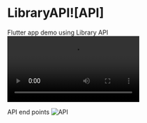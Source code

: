 # LibraryAPI![API]
Flutter app demo using Library API
![Flutter](https://user-images.githubusercontent.com/13631754/230229564-8a79157f-c692-4e7c-9199-667955fb3d8f.mp4)


API end points
![API](https://user-images.githubusercontent.com/13631754/230177303-9df36ca7-9b87-488b-89a5-c28c30b2f5fc.png)

